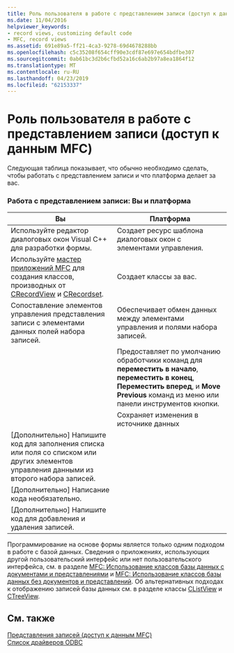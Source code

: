 ```yaml
---
title: Роль пользователя в работе с представлением записи (доступ к данным MFC)
ms.date: 11/04/2016
helpviewer_keywords:
- record views, customizing default code
- MFC, record views
ms.assetid: 691e89a5-ff21-4ca3-9278-69d4678288bb
ms.openlocfilehash: c5c35208f654cff90e3cdf87e697e654bdfbe307
ms.sourcegitcommit: 0ab61bc3d2b6cfbd52a16c6ab2b97a8ea1864f12
ms.translationtype: MT
ms.contentlocale: ru-RU
ms.lasthandoff: 04/23/2019
ms.locfileid: "62153337"
---
```

# <a name="your-role-in-working-with-a-record-view--mfc-data-access"></a>Роль пользователя в работе с представлением записи (доступ к данным MFC)

Следующая таблица показывает, что обычно необходимо сделать, чтобы работать с представлением записи и что платформа делает за вас.

### <a name="working-with-a-record-view-you-and-the-framework"></a>Работа с представлением записи: Вы и платформа

|Вы|Платформа|
|---------|-------------------|
|Используйте редактор диалоговых окон Visual C++ для разработки формы.|Создает ресурс шаблона диалоговых окон с элементами управления.|
|Используйте [мастер приложений MFC](../mfc/reference/database-support-mfc-application-wizard.md) для создания классов, производных от [CRecordView](../mfc/reference/crecordview-class.md) и [CRecordset](../mfc/reference/crecordset-class.md).|Создает классы за вас.|
|Сопоставление элементов управления представления записи с элементами данных полей набора записей.|Обеспечивает обмен данных между элементами управления и полями набора записей.|
||Предоставляет по умолчанию обработчики команд для **переместить в начало**, **переместить в конец**, **Переместить вперед**, и **Move Previous** команд из меню или панели инструментов кнопки.|
||Сохраняет изменения в источнике данных|
|[Дополнительно] Напишите код для заполнения списка или поля со списком или других элементов управления данными из второго набора записей.||
|[Дополнительно] Написание кода необязательно.||
|[Дополнительно] Напишите код для добавления и удаления записей.||

Программирование на основе формы является только одним подходом в работе с базой данных. Сведения о приложениях, использующих другой пользовательский интерфейс или нет пользовательского интерфейса, см. в разделе [MFC: Использование классов базы данных с документами и представлениями](../data/mfc-using-database-classes-with-documents-and-views.md) и [MFC: Использование классов базы данных без документов и представлений](../data/mfc-using-database-classes-without-documents-and-views.md). Об альтернативных подходах к отображению записей базы данных см. в разделе классы [CListView](../mfc/reference/clistview-class.md) и [CTreeView](../mfc/reference/ctreeview-class.md).

## <a name="see-also"></a>См. также

[Представления записей (доступ к данным MFC)](../data/record-views-mfc-data-access.md)<br/>
[Список драйверов ODBC](../data/odbc/odbc-driver-list.md)